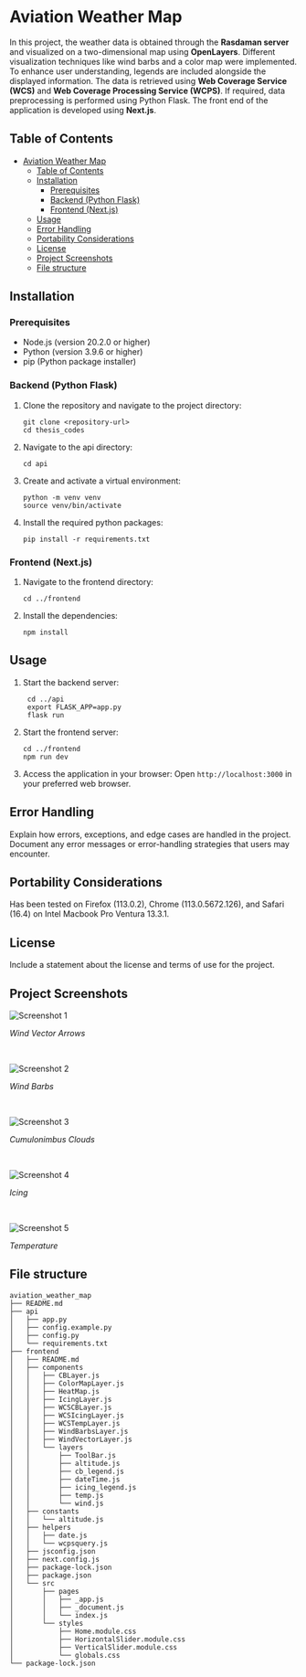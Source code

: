 # Aviation Weather Map
In this project, the weather data is obtained through the **Rasdaman server** and visualized on a two-dimensional map using **OpenLayers**. Different visualization techniques like wind barbs and a color map were implemented. To enhance user understanding, legends are included alongside the displayed information.  The data is retrieved using **Web Coverage Service (WCS)** and **Web Coverage Processing Service (WCPS)**. If required, data preprocessing is performed using Python Flask. The front end of the application is developed using **Next.js**.

## Table of Contents
- [Aviation Weather Map](#aviation-weather-map)
  - [Table of Contents](#table-of-contents)
  - [Installation](#installation)
    - [Prerequisites](#prerequisites)
    - [Backend (Python Flask)](#backend-python-flask)
    - [Frontend (Next.js)](#frontend-nextjs)
  - [Usage](#usage)
  - [Error Handling](#error-handling)
  - [Portability Considerations](#portability-considerations)
  - [License](#license)
  - [Project Screenshots](#project-screenshots)
  - [File structure](#file-structure)


## Installation


### Prerequisites
- Node.js (version 20.2.0 or higher)
- Python (version 3.9.6 or higher)
- pip (Python package installer)

### Backend (Python Flask)

  1. Clone the repository and navigate to the project directory:
     ```shell
     git clone <repository-url>
     cd thesis_codes
     ```
  2. Navigate to the api directory:
      ```shell
      cd api
      ```
  3. Create and activate a virtual environment:
      ```shell
      python -m venv venv
      source venv/bin/activate
      ```
  4. Install the required python packages:
      ```shell
      pip install -r requirements.txt
      ```
  ### Frontend (Next.js)

  1. Navigate to the frontend directory:
      ```shell
      cd ../frontend
      ```
  2. Install the dependencies:
      ```shell
      npm install
      ```
  ## Usage

  1. Start the backend server:
     ```shell
      cd ../api
      export FLASK_APP=app.py
      flask run
      ```
  2. Start the frontend server:
      ```shell
      cd ../frontend
      npm run dev
      ```
  3. Access the application in your browser:
  Open ```http://localhost:3000``` in your preferred web browser.

## Error Handling

Explain how errors, exceptions, and edge cases are handled in the project. Document any error messages or error-handling strategies that users may encounter.

## Portability Considerations
Has been tested on Firefox (113.0.2), Chrome (113.0.5672.126), and Safari (16.4) on Intel Macbook Pro Ventura 13.3.1.


## License

Include a statement about the license and terms of use for the project.

## Project Screenshots
![Screenshot 1](screenshots/wind-vector-arrows.png?raw=true)
<!-- *Caption: Wind Vector Arrows* -->
*Wind Vector Arrows*

<br />

![Screenshot 2](screenshots/wind-barbs.png?raw=true)
<!-- *Caption: Wind Barbs* -->
*Wind Barbs*

<br />

![Screenshot 3](screenshots/cb-clouds.png?raw=true)
<!-- *Caption: Cumulonimbus Clouds* -->
*Cumulonimbus Clouds*

<br />

![Screenshot 4](screenshots/icing.png?raw=true)
<!-- *Caption: Icing* -->
*Icing*

<br />

![Screenshot 5](screenshots/temperature.png?raw=true)
<!-- *Caption: Temperature* -->
*Temperature*

## File structure

```
aviation_weather_map
├── README.md
├── api
│   ├── app.py
│   ├── config.example.py
│   ├── config.py
│   └── requirements.txt
├── frontend
│   ├── README.md
│   ├── components
│   │   ├── CBLayer.js
│   │   ├── ColorMapLayer.js
│   │   ├── HeatMap.js
│   │   ├── IcingLayer.js
│   │   ├── WCSCBLayer.js
│   │   ├── WCSIcingLayer.js
│   │   ├── WCSTempLayer.js
│   │   ├── WindBarbsLayer.js
│   │   ├── WindVectorLayer.js
│   │   └── layers
│   │       ├── ToolBar.js
│   │       ├── altitude.js
│   │       ├── cb_legend.js
│   │       ├── dateTime.js
│   │       ├── icing_legend.js
│   │       ├── temp.js
│   │       └── wind.js
│   ├── constants
│   │   └── altitude.js
│   ├── helpers
│   │   ├── date.js
│   │   └── wcpsquery.js
│   ├── jsconfig.json
│   ├── next.config.js
│   ├── package-lock.json
│   ├── package.json
│   └── src
│       ├── pages
│       │   ├── _app.js
│       │   ├── _document.js
│       │   └── index.js
│       └── styles
│           ├── Home.module.css
│           ├── HorizontalSlider.module.css
│           ├── VerticalSlider.module.css
│           └── globals.css
└── package-lock.json
```
